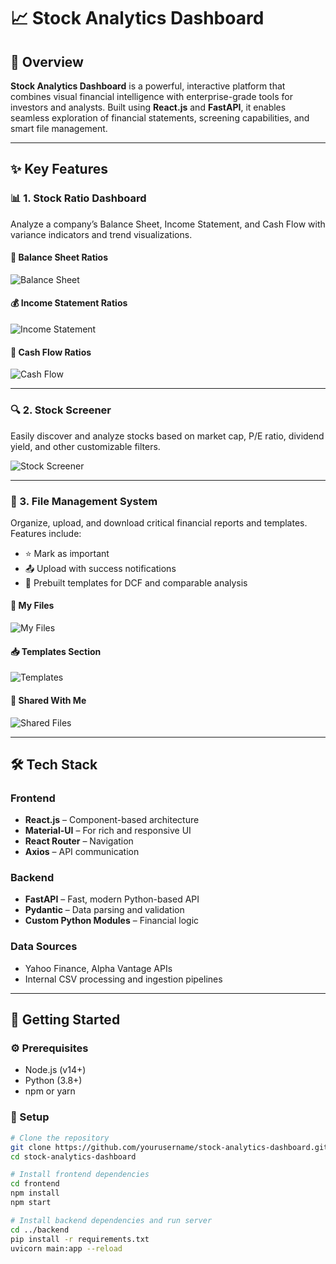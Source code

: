 # 📈 Stock Analytics Dashboard


## 🌟 Overview

**Stock Analytics Dashboard** is a powerful, interactive platform that combines visual financial intelligence with enterprise-grade tools for investors and analysts. Built using **React.js** and **FastAPI**, it enables seamless exploration of financial statements, screening capabilities, and smart file management.

---

## ✨ Key Features

### 📊 1. Stock Ratio Dashboard

Analyze a company’s Balance Sheet, Income Statement, and Cash Flow with variance indicators and trend visualizations.

#### 🧾 Balance Sheet Ratios  
![Balance Sheet](./image/BalanceSheet.png)

#### 💰 Income Statement Ratios  
![Income Statement](./image/IncomeStatement.png)

#### 💸 Cash Flow Ratios  
![Cash Flow](./image/CashFlow.png)

---

### 🔍 2. Stock Screener

Easily discover and analyze stocks based on market cap, P/E ratio, dividend yield, and other customizable filters.

![Stock Screener](./image/StockScreener.png)

---

### 📁 3. File Management System

Organize, upload, and download critical financial reports and templates. Features include:
- ⭐ Mark as important
- 📤 Upload with success notifications
- 📂 Prebuilt templates for DCF and comparable analysis

#### 📂 My Files
![My Files](./image/File-Management.png)

#### 📥 Templates Section
![Templates](./image/FM-Templates.png)

#### 🤝 Shared With Me
![Shared Files](./image/FM-Sharedwithme.png)

---

## 🛠️ Tech Stack

### Frontend
- **React.js** – Component-based architecture
- **Material-UI** – For rich and responsive UI
- **React Router** – Navigation
- **Axios** – API communication

### Backend
- **FastAPI** – Fast, modern Python-based API
- **Pydantic** – Data parsing and validation
- **Custom Python Modules** – Financial logic

### Data Sources
- Yahoo Finance, Alpha Vantage APIs
- Internal CSV processing and ingestion pipelines

---

## 🚀 Getting Started

### ⚙️ Prerequisites
- Node.js (v14+)
- Python (3.8+)
- npm or yarn

### 🧩 Setup

```bash
# Clone the repository
git clone https://github.com/yourusername/stock-analytics-dashboard.git
cd stock-analytics-dashboard

# Install frontend dependencies
cd frontend
npm install
npm start

# Install backend dependencies and run server
cd ../backend
pip install -r requirements.txt
uvicorn main:app --reload
